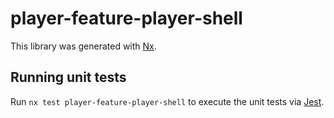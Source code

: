 # player-feature-player-shell

This library was generated with [Nx](https://nx.dev).

## Running unit tests

Run `nx test player-feature-player-shell` to execute the unit tests via [Jest](https://jestjs.io).
